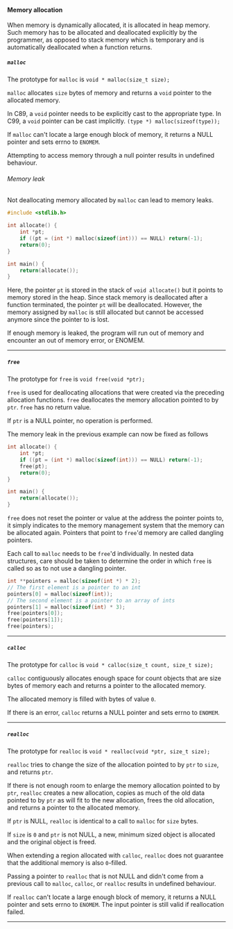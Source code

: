 #### Memory allocation
When memory is dynamically allocated, it is allocated in heap memory. Such memory has to be allocated and deallocated explicitly by the programmer, as opposed to stack memory which is temporary and is automatically deallocated when a function returns.
##### `malloc`
The prototype for `malloc` is `void * malloc(size_t size);`

`malloc` allocates `size` bytes of memory and returns a `void` pointer to the allocated memory.

In C89, a `void` pointer needs to be explicitly cast to the appropriate type. In C99, a `void` pointer can be cast implicitly. `(type *) malloc(sizeof(type));`

If `malloc` can't locate a large enough block of memory, it returns a NULL pointer and sets errno to `ENOMEM`.

Attempting to access memory through a null pointer results in undefined behaviour.

###### Memory leak
Not deallocating memory allocated by `malloc` can lead to memory leaks.
```c
#include <stdlib.h>

int allocate() {
	int *pt;
	if ((pt = (int *) malloc(sizeof(int))) == NULL) return(-1);
	return(0);
}

int main() {
	return(allocate());
}
```
Here, the pointer `pt` is stored in the stack of `void allocate()` but it points to memory stored in the heap. Since stack memory is deallocated after a function terminated, the pointer `pt` will be deallocated. However, the memory assigned by `malloc` is still allocated but cannot be accessed anymore since the pointer to is lost.

If enough memory is leaked, the program will run out of memory and encounter an out of memory error, or ENOMEM.

---
##### `free`
The prototype for `free` is `void free(void *ptr);`

`free` is used for deallocating allocations that were created via the preceding allocation functions. `free` deallocates the memory allocation pointed to by `ptr`. `free` has no return value.

If `ptr` is a NULL pointer, no operation is performed.

The memory leak in the previous example can now be fixed as follows
```c
int allocate() {
	int *pt;
	if ((pt = (int *) malloc(sizeof(int))) == NULL) return(-1);
	free(pt);
	return(0);
}

int main() {
	return(allocate());
}
```

`free` does not reset the pointer or value at the address the pointer points to, it simply indicates to the memory management system that the memory can be allocated again. Pointers that point to `free`'d memory are called dangling pointers.

Each call to `malloc` needs to be `free`'d individually. In nested data structures, care should be taken to determine the order in which `free` is called so as to not use a dangling pointer.
```c
int **pointers = malloc(sizeof(int *) * 2);
// The first element is a pointer to an int
pointers[0] = malloc(sizeof(int));
// The second element is a pointer to an array of ints
pointers[1] = malloc(sizeof(int) * 3);
free(pointers[0]);
free(pointers[1]);
free(pointers);
```

---
##### `calloc`
The prototype for `calloc` is `void * calloc(size_t count, size_t size);`

`calloc` contiguously allocates enough space for count objects that are size bytes of memory each and returns a pointer to the allocated memory.

The allocated memory is filled with bytes of value `0`.

If there is an error, `calloc` returns a NULL pointer and sets errno to `ENOMEM`.

---
##### `realloc`
The prototype for `realloc` is `void * realloc(void *ptr, size_t size);`

`realloc` tries to change the size of the allocation pointed to by `ptr` to `size`, and returns `ptr`.

If there is not enough room to enlarge the memory allocation pointed to by `ptr`, `realloc` creates a new allocation, copies as much of the old data pointed to by `ptr` as will fit to the new allocation, frees the old allocation, and returns a pointer to the allocated memory.

If `ptr` is NULL, `realloc` is identical to a call to `malloc` for `size` bytes.

If `size` is `0` and `ptr` is not NULL, a new, minimum sized object is allocated and the original object is freed.

When extending a region allocated with `calloc`, `realloc` does not guarantee that the additional memory is also `0`-filled.

Passing a pointer to `realloc` that is not NULL and didn't come from a previous call to `malloc`, `calloc`, or `realloc` results in undefined behaviour.

If `realloc` can't locate a large enough block of memory, it returns a NULL pointer and sets errno to `ENOMEM`. The input pointer is still valid if reallocation failed.

---

